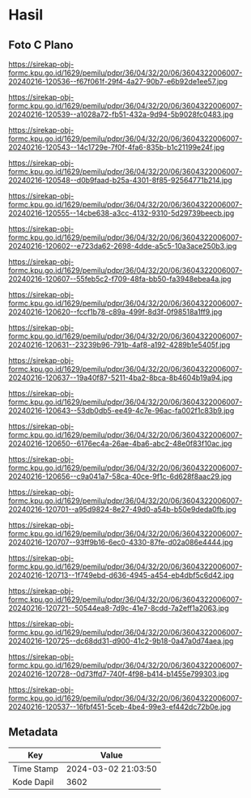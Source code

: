 # Hasil

## Foto C Plano

https://sirekap-obj-formc.kpu.go.id/1629/pemilu/pdpr/36/04/32/20/06/3604322006007-20240216-120536--f67f061f-29f4-4a27-90b7-e6b92de1ee57.jpg

https://sirekap-obj-formc.kpu.go.id/1629/pemilu/pdpr/36/04/32/20/06/3604322006007-20240216-120539--a1028a72-fb51-432a-9d94-5b9028fc0483.jpg

https://sirekap-obj-formc.kpu.go.id/1629/pemilu/pdpr/36/04/32/20/06/3604322006007-20240216-120543--14c1729e-7f0f-4fa6-835b-b1c21199e24f.jpg

https://sirekap-obj-formc.kpu.go.id/1629/pemilu/pdpr/36/04/32/20/06/3604322006007-20240216-120548--d0b9faad-b25a-4301-8f85-92564771b214.jpg

https://sirekap-obj-formc.kpu.go.id/1629/pemilu/pdpr/36/04/32/20/06/3604322006007-20240216-120555--14cbe638-a3cc-4132-9310-5d29739beecb.jpg

https://sirekap-obj-formc.kpu.go.id/1629/pemilu/pdpr/36/04/32/20/06/3604322006007-20240216-120602--e723da62-2698-4dde-a5c5-10a3ace250b3.jpg

https://sirekap-obj-formc.kpu.go.id/1629/pemilu/pdpr/36/04/32/20/06/3604322006007-20240216-120607--55feb5c2-f709-48fa-bb50-fa3948ebea4a.jpg

https://sirekap-obj-formc.kpu.go.id/1629/pemilu/pdpr/36/04/32/20/06/3604322006007-20240216-120620--fccf1b78-c89a-499f-8d3f-0f98518a1ff9.jpg

https://sirekap-obj-formc.kpu.go.id/1629/pemilu/pdpr/36/04/32/20/06/3604322006007-20240216-120631--23239b96-791b-4af8-a192-4289b1e5405f.jpg

https://sirekap-obj-formc.kpu.go.id/1629/pemilu/pdpr/36/04/32/20/06/3604322006007-20240216-120637--19a40f87-5211-4ba2-8bca-8b4604b19a94.jpg

https://sirekap-obj-formc.kpu.go.id/1629/pemilu/pdpr/36/04/32/20/06/3604322006007-20240216-120643--53db0db5-ee49-4c7e-96ac-fa002f1c83b9.jpg

https://sirekap-obj-formc.kpu.go.id/1629/pemilu/pdpr/36/04/32/20/06/3604322006007-20240216-120650--6176ec4a-26ae-4ba6-abc2-48e0f83f10ac.jpg

https://sirekap-obj-formc.kpu.go.id/1629/pemilu/pdpr/36/04/32/20/06/3604322006007-20240216-120656--c9a041a7-58ca-40ce-9f1c-6d628f8aac29.jpg

https://sirekap-obj-formc.kpu.go.id/1629/pemilu/pdpr/36/04/32/20/06/3604322006007-20240216-120701--a95d9824-8e27-49d0-a54b-b50e9deda0fb.jpg

https://sirekap-obj-formc.kpu.go.id/1629/pemilu/pdpr/36/04/32/20/06/3604322006007-20240216-120707--93ff9b16-6ec0-4330-87fe-d02a086e4444.jpg

https://sirekap-obj-formc.kpu.go.id/1629/pemilu/pdpr/36/04/32/20/06/3604322006007-20240216-120713--1f749ebd-d636-4945-a454-eb4dbf5c6d42.jpg

https://sirekap-obj-formc.kpu.go.id/1629/pemilu/pdpr/36/04/32/20/06/3604322006007-20240216-120721--50544ea8-7d9c-41e7-8cdd-7a2eff1a2063.jpg

https://sirekap-obj-formc.kpu.go.id/1629/pemilu/pdpr/36/04/32/20/06/3604322006007-20240216-120725--dc68dd31-d900-41c2-9b18-0a47a0d74aea.jpg

https://sirekap-obj-formc.kpu.go.id/1629/pemilu/pdpr/36/04/32/20/06/3604322006007-20240216-120728--0d73ffd7-740f-4f98-b414-b1455e799303.jpg

https://sirekap-obj-formc.kpu.go.id/1629/pemilu/pdpr/36/04/32/20/06/3604322006007-20240216-120537--16fbf451-5ceb-4be4-99e3-ef442dc72b0e.jpg


## Metadata

| Key        | Value               |
| ---------- | ------------------- |
| Time Stamp | 2024-03-02 21:03:50 |
| Kode Dapil | 3602                |



